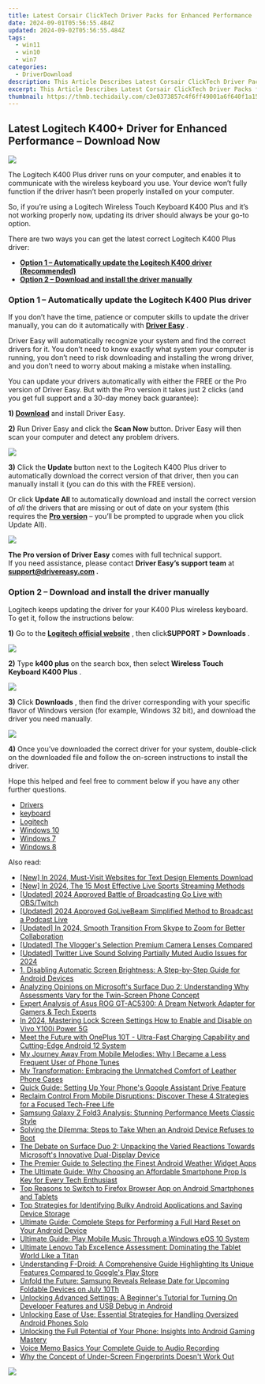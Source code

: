 ```yaml
---
title: Latest Corsair ClickTech Driver Packs for Enhanced Performance
date: 2024-09-01T05:56:55.484Z
updated: 2024-09-02T05:56:55.484Z
tags:
  - win11
  - win10
  - win7
categories:
  - DriverDownload
description: This Article Describes Latest Corsair ClickTech Driver Packs for Enhanced Performance
excerpt: This Article Describes Latest Corsair ClickTech Driver Packs for Enhanced Performance
thumbnail: https://thmb.techidaily.com/c3e0373857c4f6ff49001a6f640f1a15c7eebbb819c0655734f3bd74245cc5d7.jpg
---
```


## Latest Logitech K400+ Driver for Enhanced Performance – Download Now

![](https://images.drivereasy.com/wp-content/uploads/2019/12/2019-12-23_11-07-44-1.jpg)

 The Logitech K400 Plus driver runs on your computer, and enables it to communicate with the wireless keyboard you use. Your device won’t fully function if the driver hasn’t been properly installed on your computer.

 So, if you’re using a Logitech Wireless Touch Keyboard K400 Plus and it’s not working properly now, updating its driver should always be your go-to option.

 There are two ways you can get the latest correct Logitech K400 Plus driver:

* **[Option 1 – Automatically update the Logitech K400 driver (Recommended)](https://www.drivereasy.com/knowledge/how-to-fix-logitech-k400-plus-driver-issues/#a)**
* **[Option 2 – Download and install the driver manually](https://tools.techidaily.com/drivereasy/download/)**

### Option 1 – Automatically update the Logitech K400 Plus driver

 If you don’t have the time, patience or computer skills to update the driver manually, you can do it automatically with **[Driver Easy](https://tools.techidaily.com/drivereasy/download/)**  .

 Driver Easy will automatically recognize your system and find the correct drivers for it. You don’t need to know exactly what system your computer is running, you don’t need to risk downloading and installing the wrong driver, and you don’t need to worry about making a mistake when installing.

 You can update your drivers automatically with either the FREE or the Pro version of Driver Easy. But with the Pro version it takes just 2 clicks (and you get full support and a 30-day money back guarantee):

 **1) [Download](https://tools.techidaily.com/drivereasy/download/)**  and install Driver Easy.

**2)** Run Driver Easy and click the **Scan Now** button. Driver Easy will then scan your computer and detect any problem drivers.

![](https://images.drivereasy.com/wp-content/uploads/2019/12/2019-12-23_11-06-16-1.jpg)

**3)**  Click the **Update**  button next to the Logitech K400 Plus driver to automatically download the correct version of that driver, then you can manually install it (you can do this with the FREE version).

 Or click **Update All** to automatically download and install the correct version of _all_  the drivers that are missing or out of date on your system (this requires the **[Pro version](https://tools.techidaily.com/drivereasy/download/)**  – you’ll be prompted to upgrade when you click Update All).

![](https://images.drivereasy.com/wp-content/uploads/2019/12/2019-10-29_14-17-46-3.jpg)

**The Pro version of Driver Easy** comes with full technical support.  
 If you need assistance, please contact **Driver Easy’s support team** at **[support@drivereasy.com](https://tools.techidaily.com/drivereasy/download/) .**

### Option 2 – Download and install the driver manually

 Logitech keeps updating the driver for your K400 Plus wireless keyboard. To get it, follow the instructions below:

**1)** Go to the **[Logitech official website](https://tools.techidaily.com/drivereasy/download/)**  , then click**SUPPORT > Downloads** .

![](https://images.drivereasy.com/wp-content/uploads/2020/01/2020-01-18_12-14-26-4.jpg)

**2)**  Type **k400 plus**  on the search box, then select **Wireless Touch Keyboard K400 Plus** .

![](https://images.drivereasy.com/wp-content/uploads/2019/12/2019-12-23_11-12-04-1024x386.jpg)

**3)**  Click **Downloads** , then find the driver corresponding with your specific flavor of Windows version (for example, Windows 32 bit), and download the driver you need manually.

![](https://images.drivereasy.com/wp-content/uploads/2019/12/2019-12-23_11-11-02-1024x800.jpg)

**4)**  Once you’ve downloaded the correct driver for your system, double-click on the downloaded file and follow the on-screen instructions to install the driver.

 Hope this helped and feel free to comment below if you have any other further questions.

* [Drivers](https://tools.techidaily.com/drivereasy/download/)
* [keyboard](https://tools.techidaily.com/drivereasy/download/)
* [Logitech](https://tools.techidaily.com/drivereasy/download/)
* [Windows 10](https://tools.techidaily.com/drivereasy/download/)
* [Windows 7](https://tools.techidaily.com/drivereasy/download/)
* [Windows 8](https://tools.techidaily.com/drivereasy/download/)

<ins class="adsbygoogle"
     style="display:block"
     data-ad-format="autorelaxed"
     data-ad-client="ca-pub-7571918770474297"
     data-ad-slot="1223367746"></ins>



<ins class="adsbygoogle"
     style="display:block"
     data-ad-client="ca-pub-7571918770474297"
     data-ad-slot="8358498916"
     data-ad-format="auto"
     data-full-width-responsive="true"></ins>

<span class="atpl-alsoreadstyle">Also read:</span>
<div><ul>
<li><a href="https://article-posts.techidaily.com/new-in-2024-must-visit-websites-for-text-design-elements-download/"><u>[New] In 2024, Must-Visit Websites for Text Design Elements Download</u></a></li>
<li><a href="https://fox-helps.techidaily.com/new-in-2024-the-15-most-effective-live-sports-streaming-methods/"><u>[New] In 2024, The 15 Most Effective Live Sports Streaming Methods</u></a></li>
<li><a href="https://screen-activity-recording.techidaily.com/updated-2024-approved-battle-of-broadcasting-go-live-with-obstwitch/"><u>[Updated] 2024 Approved  Battle of Broadcasting  Go Live with OBS/Twitch</u></a></li>
<li><a href="https://fox-helps.techidaily.com/updated-2024-approved-golivebeam-simplified-method-to-broadcast-a-podcast-live/"><u>[Updated] 2024 Approved  GoLiveBeam  Simplified Method to Broadcast a Podcast Live</u></a></li>
<li><a href="https://fox-http.techidaily.com/updated-in-2024-smooth-transition-from-skype-to-zoom-for-better-collaboration/"><u>[Updated] In 2024, Smooth Transition From Skype to Zoom for Better Collaboration</u></a></li>
<li><a href="https://facebook-video-footage.techidaily.com/updated-the-vloggers-selection-premium-camera-lenses-compared/"><u>[Updated] The Vlogger's Selection  Premium Camera Lenses Compared</u></a></li>
<li><a href="https://facebook-clips.techidaily.com/updated-twitter-live-sound-solving-partially-muted-audio-issues-for-2024/"><u>[Updated] Twitter Live Sound  Solving Partially Muted Audio Issues for 2024</u></a></li>
<li><a href="https://hardware-updates.techidaily.com/1-disabling-automatic-screen-brightness-a-step-by-step-guide-for-android-devices/"><u>1. Disabling Automatic Screen Brightness: A Step-by-Step Guide for Android Devices</u></a></li>
<li><a href="https://hardware-updates.techidaily.com/analyzing-opinions-on-microsofts-surface-duo-2-understanding-why-assessments-vary-for-the-twin-screen-phone-concept/"><u>Analyzing Opinions on Microsoft's Surface Duo 2: Understanding Why Assessments Vary for the Twin-Screen Phone Concept</u></a></li>
<li><a href="https://buynow-reviews.techidaily.com/expert-analysis-of-asus-rog-gt-ac5300-a-dream-network-adapter-for-gamers-and-tech-experts/"><u>Expert Analysis of Asus ROG GT-AC5300: A Dream Network Adapter for Gamers & Tech Experts</u></a></li>
<li><a href="https://unlock-android.techidaily.com/in-2024-mastering-lock-screen-settings-how-to-enable-and-disable-on-vivo-y100i-power-5g-by-drfone-android/"><u>In 2024, Mastering Lock Screen Settings How to Enable and Disable on Vivo Y100i Power 5G</u></a></li>
<li><a href="https://hardware-updates.techidaily.com/meet-the-future-with-oneplus-10t-ultra-fast-charging-capability-and-cutting-edge-android-12-system/"><u>Meet the Future with OnePlus 10T - Ultra-Fast Charging Capability and Cutting-Edge Android 12 System</u></a></li>
<li><a href="https://hardware-updates.techidaily.com/my-journey-away-from-mobile-melodies-why-i-became-a-less-frequent-user-of-phone-tunes/"><u>My Journey Away From Mobile Melodies: Why I Became a Less Frequent User of Phone Tunes</u></a></li>
<li><a href="https://hardware-updates.techidaily.com/my-transformation-embracing-the-unmatched-comfort-of-leather-phone-cases/"><u>My Transformation: Embracing the Unmatched Comfort of Leather Phone Cases</u></a></li>
<li><a href="https://hardware-updates.techidaily.com/quick-guide-setting-up-your-phones-google-assistant-drive-feature/"><u>Quick Guide: Setting Up Your Phone's Google Assistant Drive Feature</u></a></li>
<li><a href="https://hardware-updates.techidaily.com/reclaim-control-from-mobile-disruptions-discover-these-4-strategies-for-a-focused-tech-free-life/"><u>Reclaim Control From Mobile Disruptions: Discover These 4 Strategies for a Focused Tech-Free Life</u></a></li>
<li><a href="https://hardware-updates.techidaily.com/samsung-galaxy-z-fold3-analysis-stunning-performance-meets-classic-style/"><u>Samsung Galaxy Z Fold3 Analysis: Stunning Performance Meets Classic Style</u></a></li>
<li><a href="https://hardware-updates.techidaily.com/solving-the-dilemma-steps-to-take-when-an-android-device-refuses-to-boot/"><u>Solving the Dilemma: Steps to Take When an Android Device Refuses to Boot</u></a></li>
<li><a href="https://hardware-updates.techidaily.com/the-debate-on-surface-duo-2-unpacking-the-varied-reactions-towards-microsofts-innovative-dual-display-device/"><u>The Debate on Surface Duo 2: Unpacking the Varied Reactions Towards Microsoft's Innovative Dual-Display Device</u></a></li>
<li><a href="https://hardware-updates.techidaily.com/the-premier-guide-to-selecting-the-finest-android-weather-widget-apps/"><u>The Premier Guide to Selecting the Finest Android Weather Widget Apps</u></a></li>
<li><a href="https://hardware-updates.techidaily.com/the-ultimate-guide-why-choosing-an-affordable-smartphone-prop-is-key-for-every-tech-enthusiast/"><u>The Ultimate Guide: Why Choosing an Affordable Smartphone Prop Is Key for Every Tech Enthusiast</u></a></li>
<li><a href="https://hardware-updates.techidaily.com/top-reasons-to-switch-to-firefox-browser-app-on-android-smartphones-and-tablets/"><u>Top Reasons to Switch to Firefox Browser App on Android Smartphones and Tablets</u></a></li>
<li><a href="https://hardware-updates.techidaily.com/top-strategies-for-identifying-bulky-android-applications-and-saving-device-storage/"><u>Top Strategies for Identifying Bulky Android Applications and Saving Device Storage</u></a></li>
<li><a href="https://hardware-updates.techidaily.com/ultimate-guide-complete-steps-for-performing-a-full-hard-reset-on-your-android-device/"><u>Ultimate Guide: Complete Steps for Performing a Full Hard Reset on Your Android Device</u></a></li>
<li><a href="https://hardware-updates.techidaily.com/ultimate-guide-play-mobile-music-through-a-windows-eos-10-system/"><u>Ultimate Guide: Play Mobile Music Through a Windows eOS 10 System</u></a></li>
<li><a href="https://hardware-updates.techidaily.com/ultimate-lenovo-tab-excellence-assessment-dominating-the-tablet-world-like-a-titan/"><u>Ultimate Lenovo Tab Excellence Assessment: Dominating the Tablet World Like a Titan</u></a></li>
<li><a href="https://hardware-updates.techidaily.com/understanding-f-droid-a-comprehensive-guide-highlighting-its-unique-features-compared-to-googles-play-store/"><u>Understanding F-Droid: A Comprehensive Guide Highlighting Its Unique Features Compared to Google's Play Store</u></a></li>
<li><a href="https://hardware-updates.techidaily.com/unfold-the-future-samsung-reveals-release-date-for-upcoming-foldable-devices-on-july-10th/"><u>Unfold the Future: Samsung Reveals Release Date for Upcoming Foldable Devices on July 10Th</u></a></li>
<li><a href="https://hardware-updates.techidaily.com/unlocking-advanced-settings-a-beginners-tutorial-for-turning-on-developer-features-and-usb-debug-in-android/"><u>Unlocking Advanced Settings: A Beginner's Tutorial for Turning On Developer Features and USB Debug in Android</u></a></li>
<li><a href="https://hardware-updates.techidaily.com/unlocking-ease-of-use-essential-strategies-for-handling-oversized-android-phones-solo/"><u>Unlocking Ease of Use: Essential Strategies for Handling Oversized Android Phones Solo</u></a></li>
<li><a href="https://hardware-updates.techidaily.com/unlocking-the-full-potential-of-your-phone-insights-into-android-gaming-mastery/"><u>Unlocking the Full Potential of Your Phone: Insights Into Android Gaming Mastery</u></a></li>
<li><a href="https://extra-hints.techidaily.com/voice-memo-basics-your-complete-guide-to-audio-recording/"><u>Voice Memo Basics  Your Complete Guide to Audio Recording</u></a></li>
<li><a href="https://hardware-updates.techidaily.com/why-the-concept-of-under-screen-fingerprints-doesnt-work-out/"><u>Why the Concept of Under-Screen Fingerprints Doesn't Work Out</u></a></li>
</ul></div>

<!-- affiliate ads begin -->
<a href="https://shop.mondly.com/affiliate.php?ACCOUNT=ATISTUDI&AFFILIATE=108875&PATH=https%3A%2F%2Fwww.mondly.com%3FAFFILIATE%3D108875%26RESOURCE%3D%2BGeneral%2B970x90%2B"><img src="https://secure.avangate.com/images/merchant/69c418c33ec2e1a4267fa9bb77fa1428/general-970x90.gif" border="0"></a>
<!-- affiliate ads end -->